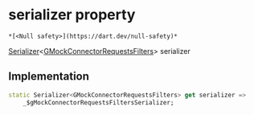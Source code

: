 


# serializer property




    *[<Null safety>](https://dart.dev/null-safety)*




[Serializer](https://pub.dev/documentation/built_value/8.2.0/serializer/Serializer-class.html)&lt;[GMockConnectorRequestsFilters](../../third_party_yonomi_graphql_schema_schema.docs.schema.gql/GMockConnectorRequestsFilters-class.md)> serializer
  







## Implementation

```dart
static Serializer<GMockConnectorRequestsFilters> get serializer =>
    _$gMockConnectorRequestsFiltersSerializer;
```








